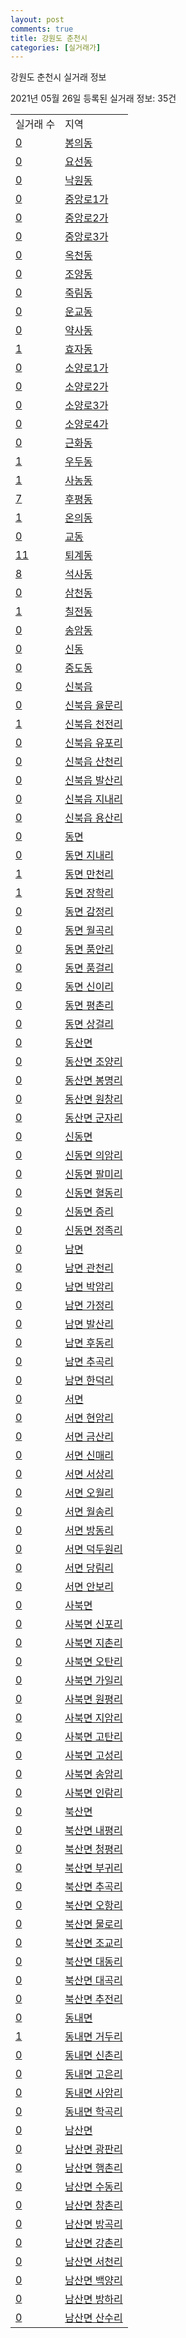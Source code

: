 ```yaml
---
layout: post
comments: true
title: 강원도 춘천시
categories: [실거래가]
---
```


강원도 춘천시 실거래 정보

2021년 05월 26일 등록된 실거래 정보: 35건


<table>
  <tr>
    <td>실거래 수</td>
    <td>지역</td>
  </tr>

  
  <tr>
    <td><a href="4211010100.html">0</a></td>
    <td><a href="4211010100.html">봉의동</a></td>
  </tr>
    

  <tr>
    <td><a href="4211010200.html">0</a></td>
    <td><a href="4211010200.html">요선동</a></td>
  </tr>
    

  <tr>
    <td><a href="4211010300.html">0</a></td>
    <td><a href="4211010300.html">낙원동</a></td>
  </tr>
    

  <tr>
    <td><a href="4211010400.html">0</a></td>
    <td><a href="4211010400.html">중앙로1가</a></td>
  </tr>
    

  <tr>
    <td><a href="4211010500.html">0</a></td>
    <td><a href="4211010500.html">중앙로2가</a></td>
  </tr>
    

  <tr>
    <td><a href="4211010600.html">0</a></td>
    <td><a href="4211010600.html">중앙로3가</a></td>
  </tr>
    

  <tr>
    <td><a href="4211010700.html">0</a></td>
    <td><a href="4211010700.html">옥천동</a></td>
  </tr>
    

  <tr>
    <td><a href="4211010800.html">0</a></td>
    <td><a href="4211010800.html">조양동</a></td>
  </tr>
    

  <tr>
    <td><a href="4211010900.html">0</a></td>
    <td><a href="4211010900.html">죽림동</a></td>
  </tr>
    

  <tr>
    <td><a href="4211011000.html">0</a></td>
    <td><a href="4211011000.html">운교동</a></td>
  </tr>
    

  <tr>
    <td><a href="4211011100.html">0</a></td>
    <td><a href="4211011100.html">약사동</a></td>
  </tr>
    

  <tr>
    <td><a href="4211011200.html">1</a></td>
    <td><a href="4211011200.html">효자동</a></td>
  </tr>
    

  <tr>
    <td><a href="4211011300.html">0</a></td>
    <td><a href="4211011300.html">소양로1가</a></td>
  </tr>
    

  <tr>
    <td><a href="4211011400.html">0</a></td>
    <td><a href="4211011400.html">소양로2가</a></td>
  </tr>
    

  <tr>
    <td><a href="4211011500.html">0</a></td>
    <td><a href="4211011500.html">소양로3가</a></td>
  </tr>
    

  <tr>
    <td><a href="4211011600.html">0</a></td>
    <td><a href="4211011600.html">소양로4가</a></td>
  </tr>
    

  <tr>
    <td><a href="4211011700.html">0</a></td>
    <td><a href="4211011700.html">근화동</a></td>
  </tr>
    

  <tr>
    <td><a href="4211011800.html">1</a></td>
    <td><a href="4211011800.html">우두동</a></td>
  </tr>
    

  <tr>
    <td><a href="4211011900.html">1</a></td>
    <td><a href="4211011900.html">사농동</a></td>
  </tr>
    

  <tr>
    <td><a href="4211012000.html">7</a></td>
    <td><a href="4211012000.html">후평동</a></td>
  </tr>
    

  <tr>
    <td><a href="4211012100.html">1</a></td>
    <td><a href="4211012100.html">온의동</a></td>
  </tr>
    

  <tr>
    <td><a href="4211012200.html">0</a></td>
    <td><a href="4211012200.html">교동</a></td>
  </tr>
    

  <tr>
    <td><a href="4211012300.html">11</a></td>
    <td><a href="4211012300.html">퇴계동</a></td>
  </tr>
    

  <tr>
    <td><a href="4211012400.html">8</a></td>
    <td><a href="4211012400.html">석사동</a></td>
  </tr>
    

  <tr>
    <td><a href="4211012500.html">0</a></td>
    <td><a href="4211012500.html">삼천동</a></td>
  </tr>
    

  <tr>
    <td><a href="4211012600.html">1</a></td>
    <td><a href="4211012600.html">칠전동</a></td>
  </tr>
    

  <tr>
    <td><a href="4211012700.html">0</a></td>
    <td><a href="4211012700.html">송암동</a></td>
  </tr>
    

  <tr>
    <td><a href="4211012800.html">0</a></td>
    <td><a href="4211012800.html">신동</a></td>
  </tr>
    

  <tr>
    <td><a href="4211012900.html">0</a></td>
    <td><a href="4211012900.html">중도동</a></td>
  </tr>
    

  <tr>
    <td><a href="4211025000.html">0</a></td>
    <td><a href="4211025000.html">신북읍</a></td>
  </tr>
    

  <tr>
    <td><a href="4211025021.html">0</a></td>
    <td><a href="4211025021.html">신북읍 율문리</a></td>
  </tr>
    

  <tr>
    <td><a href="4211025022.html">1</a></td>
    <td><a href="4211025022.html">신북읍 천전리</a></td>
  </tr>
    

  <tr>
    <td><a href="4211025023.html">0</a></td>
    <td><a href="4211025023.html">신북읍 유포리</a></td>
  </tr>
    

  <tr>
    <td><a href="4211025024.html">0</a></td>
    <td><a href="4211025024.html">신북읍 산천리</a></td>
  </tr>
    

  <tr>
    <td><a href="4211025025.html">0</a></td>
    <td><a href="4211025025.html">신북읍 발산리</a></td>
  </tr>
    

  <tr>
    <td><a href="4211025026.html">0</a></td>
    <td><a href="4211025026.html">신북읍 지내리</a></td>
  </tr>
    

  <tr>
    <td><a href="4211025027.html">0</a></td>
    <td><a href="4211025027.html">신북읍 용산리</a></td>
  </tr>
    

  <tr>
    <td><a href="4211031000.html">0</a></td>
    <td><a href="4211031000.html">동면</a></td>
  </tr>
    

  <tr>
    <td><a href="4211031021.html">0</a></td>
    <td><a href="4211031021.html">동면 지내리</a></td>
  </tr>
    

  <tr>
    <td><a href="4211031022.html">1</a></td>
    <td><a href="4211031022.html">동면 만천리</a></td>
  </tr>
    

  <tr>
    <td><a href="4211031023.html">1</a></td>
    <td><a href="4211031023.html">동면 장학리</a></td>
  </tr>
    

  <tr>
    <td><a href="4211031024.html">0</a></td>
    <td><a href="4211031024.html">동면 감정리</a></td>
  </tr>
    

  <tr>
    <td><a href="4211031025.html">0</a></td>
    <td><a href="4211031025.html">동면 월곡리</a></td>
  </tr>
    

  <tr>
    <td><a href="4211031026.html">0</a></td>
    <td><a href="4211031026.html">동면 품안리</a></td>
  </tr>
    

  <tr>
    <td><a href="4211031027.html">0</a></td>
    <td><a href="4211031027.html">동면 품걸리</a></td>
  </tr>
    

  <tr>
    <td><a href="4211031028.html">0</a></td>
    <td><a href="4211031028.html">동면 신이리</a></td>
  </tr>
    

  <tr>
    <td><a href="4211031029.html">0</a></td>
    <td><a href="4211031029.html">동면 평촌리</a></td>
  </tr>
    

  <tr>
    <td><a href="4211031030.html">0</a></td>
    <td><a href="4211031030.html">동면 상걸리</a></td>
  </tr>
    

  <tr>
    <td><a href="4211032000.html">0</a></td>
    <td><a href="4211032000.html">동산면</a></td>
  </tr>
    

  <tr>
    <td><a href="4211032021.html">0</a></td>
    <td><a href="4211032021.html">동산면 조양리</a></td>
  </tr>
    

  <tr>
    <td><a href="4211032022.html">0</a></td>
    <td><a href="4211032022.html">동산면 봉명리</a></td>
  </tr>
    

  <tr>
    <td><a href="4211032023.html">0</a></td>
    <td><a href="4211032023.html">동산면 원창리</a></td>
  </tr>
    

  <tr>
    <td><a href="4211032024.html">0</a></td>
    <td><a href="4211032024.html">동산면 군자리</a></td>
  </tr>
    

  <tr>
    <td><a href="4211033000.html">0</a></td>
    <td><a href="4211033000.html">신동면</a></td>
  </tr>
    

  <tr>
    <td><a href="4211033021.html">0</a></td>
    <td><a href="4211033021.html">신동면 의암리</a></td>
  </tr>
    

  <tr>
    <td><a href="4211033022.html">0</a></td>
    <td><a href="4211033022.html">신동면 팔미리</a></td>
  </tr>
    

  <tr>
    <td><a href="4211033023.html">0</a></td>
    <td><a href="4211033023.html">신동면 혈동리</a></td>
  </tr>
    

  <tr>
    <td><a href="4211033024.html">0</a></td>
    <td><a href="4211033024.html">신동면 증리</a></td>
  </tr>
    

  <tr>
    <td><a href="4211033025.html">0</a></td>
    <td><a href="4211033025.html">신동면 정족리</a></td>
  </tr>
    

  <tr>
    <td><a href="4211034000.html">0</a></td>
    <td><a href="4211034000.html">남면</a></td>
  </tr>
    

  <tr>
    <td><a href="4211034021.html">0</a></td>
    <td><a href="4211034021.html">남면 관천리</a></td>
  </tr>
    

  <tr>
    <td><a href="4211034022.html">0</a></td>
    <td><a href="4211034022.html">남면 박암리</a></td>
  </tr>
    

  <tr>
    <td><a href="4211034023.html">0</a></td>
    <td><a href="4211034023.html">남면 가정리</a></td>
  </tr>
    

  <tr>
    <td><a href="4211034024.html">0</a></td>
    <td><a href="4211034024.html">남면 발산리</a></td>
  </tr>
    

  <tr>
    <td><a href="4211034025.html">0</a></td>
    <td><a href="4211034025.html">남면 후동리</a></td>
  </tr>
    

  <tr>
    <td><a href="4211034026.html">0</a></td>
    <td><a href="4211034026.html">남면 추곡리</a></td>
  </tr>
    

  <tr>
    <td><a href="4211034027.html">0</a></td>
    <td><a href="4211034027.html">남면 한덕리</a></td>
  </tr>
    

  <tr>
    <td><a href="4211035000.html">0</a></td>
    <td><a href="4211035000.html">서면</a></td>
  </tr>
    

  <tr>
    <td><a href="4211035021.html">0</a></td>
    <td><a href="4211035021.html">서면 현암리</a></td>
  </tr>
    

  <tr>
    <td><a href="4211035022.html">0</a></td>
    <td><a href="4211035022.html">서면 금산리</a></td>
  </tr>
    

  <tr>
    <td><a href="4211035023.html">0</a></td>
    <td><a href="4211035023.html">서면 신매리</a></td>
  </tr>
    

  <tr>
    <td><a href="4211035024.html">0</a></td>
    <td><a href="4211035024.html">서면 서상리</a></td>
  </tr>
    

  <tr>
    <td><a href="4211035025.html">0</a></td>
    <td><a href="4211035025.html">서면 오월리</a></td>
  </tr>
    

  <tr>
    <td><a href="4211035026.html">0</a></td>
    <td><a href="4211035026.html">서면 월송리</a></td>
  </tr>
    

  <tr>
    <td><a href="4211035027.html">0</a></td>
    <td><a href="4211035027.html">서면 방동리</a></td>
  </tr>
    

  <tr>
    <td><a href="4211035028.html">0</a></td>
    <td><a href="4211035028.html">서면 덕두원리</a></td>
  </tr>
    

  <tr>
    <td><a href="4211035029.html">0</a></td>
    <td><a href="4211035029.html">서면 당림리</a></td>
  </tr>
    

  <tr>
    <td><a href="4211035030.html">0</a></td>
    <td><a href="4211035030.html">서면 안보리</a></td>
  </tr>
    

  <tr>
    <td><a href="4211036000.html">0</a></td>
    <td><a href="4211036000.html">사북면</a></td>
  </tr>
    

  <tr>
    <td><a href="4211036021.html">0</a></td>
    <td><a href="4211036021.html">사북면 신포리</a></td>
  </tr>
    

  <tr>
    <td><a href="4211036022.html">0</a></td>
    <td><a href="4211036022.html">사북면 지촌리</a></td>
  </tr>
    

  <tr>
    <td><a href="4211036023.html">0</a></td>
    <td><a href="4211036023.html">사북면 오탄리</a></td>
  </tr>
    

  <tr>
    <td><a href="4211036024.html">0</a></td>
    <td><a href="4211036024.html">사북면 가일리</a></td>
  </tr>
    

  <tr>
    <td><a href="4211036025.html">0</a></td>
    <td><a href="4211036025.html">사북면 원평리</a></td>
  </tr>
    

  <tr>
    <td><a href="4211036026.html">0</a></td>
    <td><a href="4211036026.html">사북면 지암리</a></td>
  </tr>
    

  <tr>
    <td><a href="4211036027.html">0</a></td>
    <td><a href="4211036027.html">사북면 고탄리</a></td>
  </tr>
    

  <tr>
    <td><a href="4211036028.html">0</a></td>
    <td><a href="4211036028.html">사북면 고성리</a></td>
  </tr>
    

  <tr>
    <td><a href="4211036029.html">0</a></td>
    <td><a href="4211036029.html">사북면 송암리</a></td>
  </tr>
    

  <tr>
    <td><a href="4211036030.html">0</a></td>
    <td><a href="4211036030.html">사북면 인람리</a></td>
  </tr>
    

  <tr>
    <td><a href="4211038000.html">0</a></td>
    <td><a href="4211038000.html">북산면</a></td>
  </tr>
    

  <tr>
    <td><a href="4211038021.html">0</a></td>
    <td><a href="4211038021.html">북산면 내평리</a></td>
  </tr>
    

  <tr>
    <td><a href="4211038022.html">0</a></td>
    <td><a href="4211038022.html">북산면 청평리</a></td>
  </tr>
    

  <tr>
    <td><a href="4211038023.html">0</a></td>
    <td><a href="4211038023.html">북산면 부귀리</a></td>
  </tr>
    

  <tr>
    <td><a href="4211038024.html">0</a></td>
    <td><a href="4211038024.html">북산면 추곡리</a></td>
  </tr>
    

  <tr>
    <td><a href="4211038025.html">0</a></td>
    <td><a href="4211038025.html">북산면 오항리</a></td>
  </tr>
    

  <tr>
    <td><a href="4211038026.html">0</a></td>
    <td><a href="4211038026.html">북산면 물로리</a></td>
  </tr>
    

  <tr>
    <td><a href="4211038027.html">0</a></td>
    <td><a href="4211038027.html">북산면 조교리</a></td>
  </tr>
    

  <tr>
    <td><a href="4211038028.html">0</a></td>
    <td><a href="4211038028.html">북산면 대동리</a></td>
  </tr>
    

  <tr>
    <td><a href="4211038029.html">0</a></td>
    <td><a href="4211038029.html">북산면 대곡리</a></td>
  </tr>
    

  <tr>
    <td><a href="4211038030.html">0</a></td>
    <td><a href="4211038030.html">북산면 추전리</a></td>
  </tr>
    

  <tr>
    <td><a href="4211039000.html">0</a></td>
    <td><a href="4211039000.html">동내면</a></td>
  </tr>
    

  <tr>
    <td><a href="4211039021.html">1</a></td>
    <td><a href="4211039021.html">동내면 거두리</a></td>
  </tr>
    

  <tr>
    <td><a href="4211039022.html">0</a></td>
    <td><a href="4211039022.html">동내면 신촌리</a></td>
  </tr>
    

  <tr>
    <td><a href="4211039023.html">0</a></td>
    <td><a href="4211039023.html">동내면 고은리</a></td>
  </tr>
    

  <tr>
    <td><a href="4211039024.html">0</a></td>
    <td><a href="4211039024.html">동내면 사암리</a></td>
  </tr>
    

  <tr>
    <td><a href="4211039025.html">0</a></td>
    <td><a href="4211039025.html">동내면 학곡리</a></td>
  </tr>
    

  <tr>
    <td><a href="4211040000.html">0</a></td>
    <td><a href="4211040000.html">남산면</a></td>
  </tr>
    

  <tr>
    <td><a href="4211040022.html">0</a></td>
    <td><a href="4211040022.html">남산면 광판리</a></td>
  </tr>
    

  <tr>
    <td><a href="4211040023.html">0</a></td>
    <td><a href="4211040023.html">남산면 행촌리</a></td>
  </tr>
    

  <tr>
    <td><a href="4211040024.html">0</a></td>
    <td><a href="4211040024.html">남산면 수동리</a></td>
  </tr>
    

  <tr>
    <td><a href="4211040025.html">0</a></td>
    <td><a href="4211040025.html">남산면 창촌리</a></td>
  </tr>
    

  <tr>
    <td><a href="4211040026.html">0</a></td>
    <td><a href="4211040026.html">남산면 방곡리</a></td>
  </tr>
    

  <tr>
    <td><a href="4211040027.html">0</a></td>
    <td><a href="4211040027.html">남산면 강촌리</a></td>
  </tr>
    

  <tr>
    <td><a href="4211040028.html">0</a></td>
    <td><a href="4211040028.html">남산면 서천리</a></td>
  </tr>
    

  <tr>
    <td><a href="4211040029.html">0</a></td>
    <td><a href="4211040029.html">남산면 백양리</a></td>
  </tr>
    

  <tr>
    <td><a href="4211040030.html">0</a></td>
    <td><a href="4211040030.html">남산면 방하리</a></td>
  </tr>
    

  <tr>
    <td><a href="4211040031.html">0</a></td>
    <td><a href="4211040031.html">남산면 산수리</a></td>
  </tr>
    


</table>
    